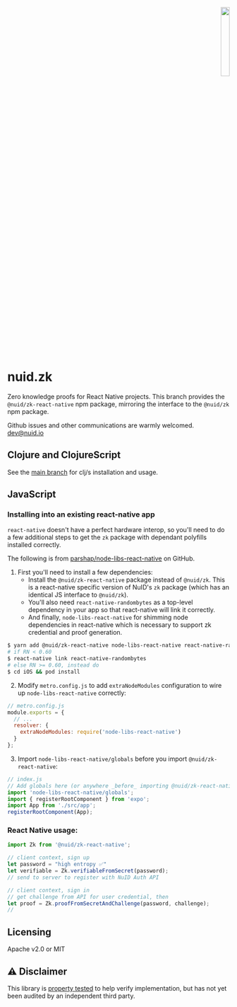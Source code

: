 <p align="right"><a href="https://nuid.io"><img src="https://nuid.io/svg/logo.svg" width="20%"></a></p>

# nuid.zk

Zero knowledge proofs for React Native projects. This branch provides the
`@nuid/zk-react-native` npm package, mirroring the interface to the `@nuid/zk`
npm package.

Github issues and other communications are warmly welcomed.
[dev@nuid.io](mailto:support@nuid.io)

## Clojure and ClojureScript

See the [main branch](https://github.com/NuID/zk/blob/master/README.md) for
clj/s installation and usage.

## JavaScript

### Installing into an existing react-native app

`react-native` doesn't have a perfect hardware interop, so you'll need
to do a few additional steps to get the `zk` package with dependant polyfills
installed correctly.

The following is from
[parshap/node-libs-react-native](https://github.com/parshap/node-libs-react-native) on
GitHub.

1. First you'll need to install a few dependencies:
   + Install the `@nuid/zk-react-native` package  instead of `@nuid/zk`. This is a
     react-native specific version of NuID's `zk` package (which has an
     identical JS interface to `@nuid/zk`).
   + You'll also need `react-native-randombytes` as a top-level dependency in
     your app so that react-native will link it correctly.
   + And finally, `node-libs-react-native` for shimming node dependencies in
     react-native which is necessary to support zk credential and proof
     generation.

```sh
$ yarn add @nuid/zk-react-native node-libs-react-native react-native-randombytes
# if RN < 0.60
$ react-native link react-native-randombytes
# else RN >= 0.60, instead do
$ cd iOS && pod install
```

2. Modify `metro.config.js` to add `extraNodeModules` configuration to wire up
   `node-libs-react-native` correctly:

```js
// metro.config.js
module.exports = {
  // ...
  resolver: {
    extraNodeModules: require('node-libs-react-native')
  }
};
```

3. Import `node-libs-react-native/globals` before you import `@nuid/zk-react-native`:

``` js
// index.js
// Add globals here (or anywhere _before_ importing @nuid/zk-react-native)
import 'node-libs-react-native/globals';
import { registerRootComponent } from 'expo';
import App from './src/app';
registerRootComponent(App);
```

### React Native usage:

```js
import Zk from '@nuid/zk-react-native';

// client context, sign up
let password = "high entropy ✅"
let verifiable = Zk.verifiableFromSecret(password);
// send to server to register with NuID Auth API

// client context, sign in
// get challenge from API for user credential, then
let proof = Zk.proofFromSecretAndChallenge(password, challenge);
// 
```


## Licensing

Apache v2.0 or MIT

## ⚠️  Disclaimer

This library is [property
tested](https://github.com/clojure/test.check#testcheck) to help verify
implementation, but has not yet been audited by an independent third party.
